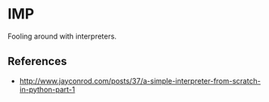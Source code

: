 # IMP

Fooling around with interpreters.

## References

- http://www.jayconrod.com/posts/37/a-simple-interpreter-from-scratch-in-python-part-1
